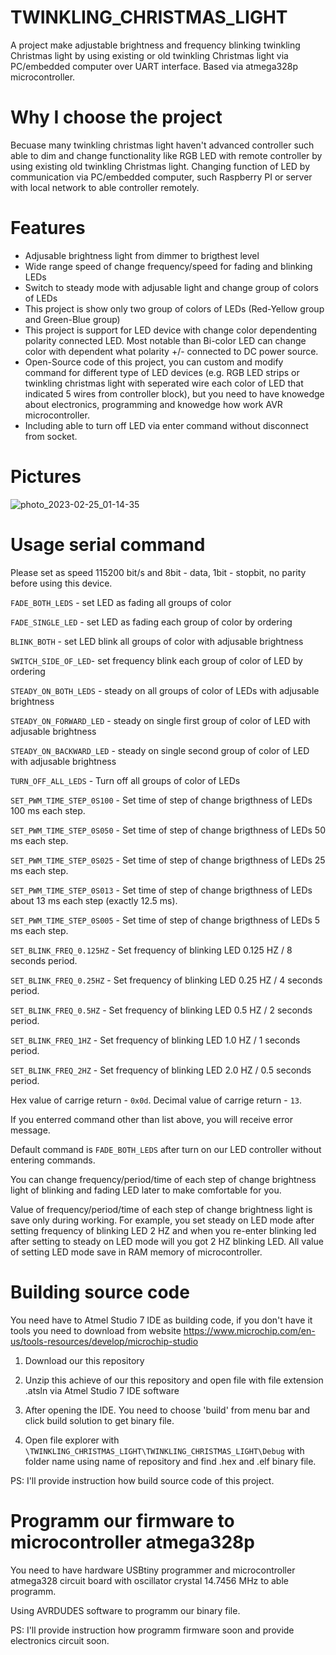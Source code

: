# TWINKLING_CHRISTMAS_LIGHT
A project make adjustable brightness and frequency blinking twinkling Christmas light by using existing or old twinkling Christmas light via PC/embedded computer over UART interface. Based via atmega328p microcontroller. 

# Why I choose the project
Becuase many twinkling christmas light haven't advanced controller such able to dim and change functionality like RGB LED with remote controller by using existing old twinkling Christmas light. Changing function of LED by communication via PC/embedded computer, such Raspberry PI or server with local network to able controller remotely. 

# Features
* Adjusable brightness light from dimmer to brigthest level
* Wide range speed of change frequency/speed for fading and blinking LEDs
* Switch to steady mode with adjusable light and change group of colors of LEDs
* This project is show only two group of colors of LEDs (Red-Yellow group and Green-Blue group)
* This project is support for LED device with change color dependenting polarity connected LED. Most notable than Bi-color LED can change color with dependent what polarity +/- connected to DC power source. 
* Open-Source code of this project, you can custom and modify command for different type of LED devices (e.g. RGB LED strips or twinkling christmas light with seperated wire each color of LED that indicated 5 wires from controller block), but you need to have knowedge about electronics, programming and knowedge how work AVR microcontroller. 
* Including able to turn off LED via enter command without disconnect from socket.

# Pictures

![photo_2023-02-25_01-14-35](https://user-images.githubusercontent.com/55639759/221327978-54a15a06-51fa-4435-99aa-76a29a05ca90.jpg)


# Usage serial command

Please set as speed 115200 bit/s and 8bit - data, 1bit - stopbit, no parity before using this device. 

```FADE_BOTH_LEDS``` - set LED as fading all groups of color 

```FADE_SINGLE_LED``` - set LED as fading each group of color by ordering

```BLINK_BOTH``` - set LED blink all groups of color with adjusable brightness

```SWITCH_SIDE_OF_LED```- set frequency blink each group of color of LED by ordering 

```STEADY_ON_BOTH_LEDS``` - steady on all groups of color of LEDs with adjusable brightness

```STEADY_ON_FORWARD_LED``` - steady on single first group of color of LED with adjusable brightness

```STEADY_ON_BACKWARD_LED``` - steady on single second group of color of LED with adjusable brightness

```TURN_OFF_ALL_LEDS``` - Turn off all groups of color of LEDs

```SET_PWM_TIME_STEP_0S100``` - Set time of step of change brigthness of LEDs 100 ms each step.  

```SET_PWM_TIME_STEP_0S050``` - Set time of step of change brigthness of LEDs 50 ms each step.

```SET_PWM_TIME_STEP_0S025``` - Set time of step of change brigthness of LEDs 25 ms each step.

```SET_PWM_TIME_STEP_0S013``` - Set time of step of change brigthness of LEDs about 13 ms each step (exactly 12.5 ms).

```SET_PWM_TIME_STEP_0S005``` - Set time of step of change brigthness of LEDs 5 ms each step.



```SET_BLINK_FREQ_0.125HZ``` - Set frequency of blinking LED 0.125 HZ / 8 seconds period.

```SET_BLINK_FREQ_0.25HZ``` - Set frequency of blinking LED 0.25 HZ / 4 seconds period.

```SET_BLINK_FREQ_0.5HZ``` - Set frequency of blinking LED 0.5 HZ / 2 seconds period.

```SET_BLINK_FREQ_1HZ``` - Set frequency of blinking LED 1.0 HZ / 1 seconds period.

```SET_BLINK_FREQ_2HZ``` - Set frequency of blinking LED 2.0 HZ / 0.5 seconds period.

Hex value of carrige return - ``` 0x0d ```. Decimal value of carrige return - ``` 13 ```.

If you enterred command other than list above, you will receive error message.

Default command is ```FADE_BOTH_LEDS``` after turn on our LED controller without entering commands. 

You can change frequency/period/time of each step of change brightness light of blinking and fading LED later to make comfortable for you. 

Value of frequency/period/time of each step of change brightness light is save only during working. For example, you set steady on LED mode after setting frequency of blinking LED 2 HZ and when you re-enter blinking led after setting to steady on LED mode will you got 2 HZ blinking LED. All value of setting LED mode save in RAM memory of microcontroller. 

# Building source code
You need have to Atmel Studio 7 IDE as building code, if you don't have it tools you need to download from website https://www.microchip.com/en-us/tools-resources/develop/microchip-studio 

1. Download our this repository

2. Unzip this achieve of our this repository and open file with file extension .atsln via Atmel Studio 7 IDE software

3. After opening the IDE. You need to choose 'build' from menu bar and click build solution to get binary file.

4. Open file explorer with ```\TWINKLING_CHRISTMAS_LIGHT\TWINKLING_CHRISTMAS_LIGHT\Debug``` with folder name using name of repository and find .hex and .elf binary file. 

PS: I'll provide instruction how build source code of this project.

# Programm our firmware to microcontroller atmega328p

You need to have hardware USBtiny programmer and microcontroller atmega328 circuit board with oscillator crystal 14.7456 MHz to able programm. 

Using AVRDUDES software to programm our binary file. 

PS: I'll provide instruction how programm firmware soon and provide electronics circuit soon.
